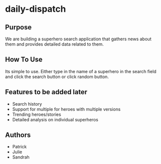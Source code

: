# daily-dispatch
## Purpose
We are building a superhero search application that gathers news about them and provides detailed data related to them.

## How To Use
Its simple to use. Either type in the name of a superhero in the search field and click the search button or click random button.

## Features to be added later
- Search history
- Support for multiple for heroes with multiple versions
- Trending heroes/stories
- Detailed analysis on individual superheros

## Authors
- Patrick
- Julie
- Sandrah